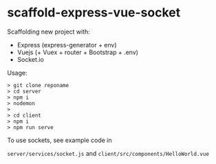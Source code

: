 # scaffold-express-vue-socket

Scaffolding new project with:

- Express (express-generator + env)
- Vuejs (+ Vuex + router + Bootstrap + .env)
- Socket.io

Usage:

```
> git clone reponame
> cd server
> npm i
> nodemon
>
> cd client
> npm i
> npm run serve
```

To use sockets, see example code in

`server/services/socket.js` and `client/src/components/HelloWorld.vue`
